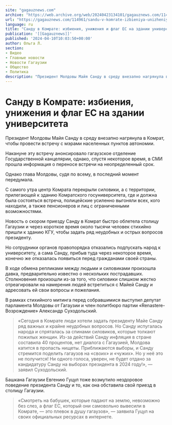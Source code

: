 ```yaml
---
site: "gagauznews.com"
archive: "https://web.archive.org/web/20240423134101/gagauznews.com/114961/sandu-v-komrate-izbieniya-unizheniya-i-flag-es-na-zdanii-universiteta.html"
url: "https://gagauznews.com/114961/sandu-v-komrate-izbieniya-unizheniya-i-flag-es-na-zdanii-universiteta.html"
language: ru
title: "Санду в Комрате: избиения, унижения и флаг ЕС на здании университета"
publication: '[[Gagauznews]]'
published: '2024-04-10T10:03:50+00:00'
author: Ольга Л.
section:
- Видео
- Главные новости
- Новости Гагаузии
- Общество
- Политика
description: "Президент Молдовы Майя Санду в среду внезапно нагрянула в Комрат, чтобы провести встречу с мэрами населенных пунктов автономии. Накануне эту встречу анонсировало гагаузское отделение Государственной канцелярии, однако, спустя некоторое время, в СМИ прошла информация о переносе встречи на неопределенный срок. Однако глава Молдовы, судя по всему, в последний момент передумала. С самого утра центр Комрата перекрыли силовики, а с территории, прилегающей к зданию Комратского госуниверситета, где и должна была состояться встреча, полицейские усиленно выгоняли всех, кого находили, а также пенсионеров и лиц с ограниченными возможностями. Новость о скором приезду Санду в Комрат быстро облетела столицу Гагаузии и через короткое время […]"
---
```


# Санду в Комрате: избиения, унижения и флаг ЕС на здании университета

Президент Молдовы Майя Санду в среду внезапно нагрянула в Комрат, чтобы провести встречу с мэрами населенных пунктов автономии.

Накануне эту встречу анонсировало гагаузское отделение Государственной канцелярии, однако, спустя некоторое время, в СМИ прошла информация о переносе встречи на неопределенный срок.

Однако глава Молдовы, судя по всему, в последний момент передумала.

С самого утра центр Комрата перекрыли силовики, а с территории, прилегающей к зданию Комратского госуниверситета, где и должна была состояться встреча, полицейские усиленно выгоняли всех, кого находили, а также пенсионеров и лиц с ограниченными возможностями.

Новость о скором приезду Санду в Комрат быстро облетела столицу Гагаузии и через короткое время около тысячи человек стихийно пришли к зданию КГУ, чтобы задать ряд неудобных и острых вопросов президенту.

Но сотрудники органов правопорядка отказались подпускать народ к университету, а сама Санду, прибыв туда через некоторое время, конечно же отказалась появиться перед гражданами своей страны.

В ходе обмена репликами между людьми и силовиками произошла давка, предварительно известно о нескольких пострадавших. Столкновения произошли из-за того, что силовики слишком жестко отреагировали на намерения людей встретиться с Майей Санду и адресовать ей свои вопросы и пожелания.

В рамках стихийного митинга перед собравшимися выступил депутат парламента Молдовы от Гагаузии и член политбюро партии «Renastere-Возрождение» Александр Суходольский.

> «Сегодня в Комрате люди хотели задать президенту Майе Санду ряд важных и крайне неудобных вопросов. Но Санду испугалась народа и спряталась за спинами силовиков, которые толкают пожилых женщин. Из-за действий Санду инфляция в стране составила 40 процентов, нет диалога с Гагаузией, Молдова катится в пропасть нищеты. Приближаются выборы, и Санду стремится поделить гагаузов на «своих» и «чужих». Но у неё это не получится! Ни одного голоса, уверен, не будет отдано за кандидатуру Санду на выборах президента в 2024 году!», — заявил Суходольский.

Башкана Гагаузии Евгению Гуцул тоже возмутило нездоровое поведение президента Санду и то, как она обставила свой приезд в столицу Гагаузии.

> «Смотреть на бабушек, которые падают на землю, невозможно без слез, а флаг ЕС, который они самовольно вывесили в Комрате, — это плевок в душу гагаузов», — заявила Гуцул на своих официальных ресурсах в интернете.